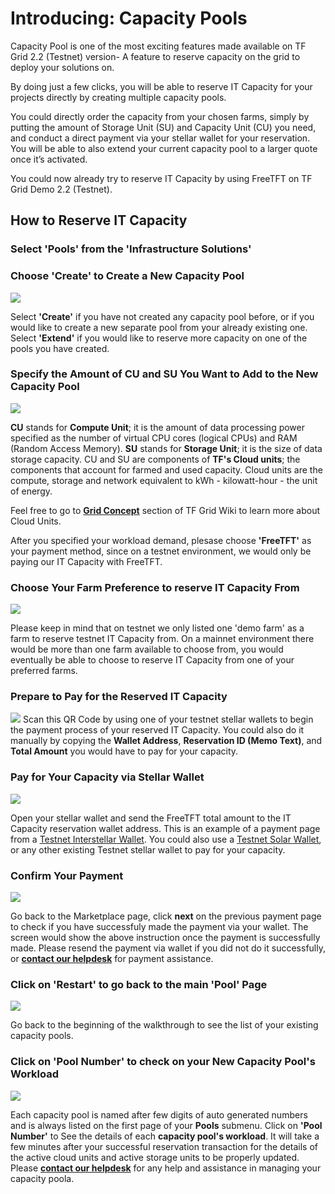 # Introducing: Capacity Pools

Capacity Pool is one of the most exciting features made available on TF Grid 2.2 (Testnet) version- A feature to reserve capacity on the grid to deploy your solutions on.

By doing just a few clicks, you will be able to reserve IT Capacity for your projects directly by creating multiple capacity pools. 

You could directly order the capacity from your chosen farms, simply by putting the amount of Storage Unit (SU) and Capacity Unit (CU) you need, and conduct a direct payment via your stellar wallet for your reservation. You will be able to also extend your current capacity pool to a larger quote once it’s activated.

You could now already try to reserve IT Capacity by using FreeTFT on TF Grid Demo 2.2 (Testnet).


## How to Reserve IT Capacity

### Select 'Pools' from the 'Infrastructure Solutions'

### Choose 'Create' to Create a New Capacity Pool

![](./img/IT_CAPACITY1.png)

Select __'Create'__ if you have not created any capacity pool before, or if you would like to create a new separate pool from your already existing one. Select __'Extend'__ if you would like to reserve more capacity on one of the pools you have created.


### Specify the Amount of CU and SU You Want to Add to the New Capacity Pool

![](./img/IT_CAPACITY2.png)

__CU__ stands for __Compute Unit__; it is the amount of data processing power specified as the number of virtual CPU cores (logical CPUs) and RAM (Random Access Memory). __SU__ stands for __Storage Unit__; it is the size of data storage capacity. CU and SU are components of __TF's Cloud units__; the components that account for farmed and used capacity. Cloud units are the compute, storage and network equivalent to kWh - kilowatt-hour - the unit of energy. 

Feel free to go to [__Grid Concept__](https://wiki.threefold.io/#/grid_concepts?id=some-examples-of-cu-and-su-in-detail) section of TF Grid Wiki to learn more about Cloud Units.

After you specified your workload demand, plesase choose __'FreeTFT'__ as your payment method, since on a testnet environment, we would only be paying our IT Capacity with FreeTFT.

### Choose Your Farm Preference to reserve IT Capacity From

![](./img/IT_CAPACITY3.png)

Please keep in mind that on testnet we only listed one 'demo farm' as a farm to reserve testnet IT Capacity from. On a mainnet environment there would be more than one farm available to choose from, you would eventually be able to choose to reserve IT Capacity from one of your preferred farms.

### Prepare to Pay for the Reserved IT Capacity

![](./img/IT_CAPACITY4.png)
Scan this QR Code by using one of your testnet stellar wallets to begin the payment process of your reserved IT Capacity. You could also do it manually by copying the __Wallet Address__, __Reservation ID (Memo Text)__, and __Total Amount__ you would have to pay for your capacity.


### Pay for Your Capacity via Stellar Wallet

![](./img/IT_CAPACITY5.png)

Open your stellar wallet and send the FreeTFT total amount to the IT Capacity reservation wallet address. This is an example of a payment page from a [Testnet Interstellar Wallet](interstellar_wallet.md). You could also use a [Testnet Solar Wallet](solar_wallet.md), or any other existing Testnet stellar wallet to pay for your capacity.


### Confirm Your Payment

![](./img/IT_CAPACITY6.png)

Go back to the Marketplace page, click __next__ on the previous payment page to check if you have successfuly made the payment via your wallet. The screen would show the above instruction once the payment is successfully made. Please resend the payment via wallet if you did not do it successfully, or [__contact our helpdesk__](https://threefoldfaq.crisp.help/en/) for payment assistance.

### Click on 'Restart' to go back to the main 'Pool' Page

![](./img/IT_CAPACITY7.png)

Go back to the beginning of the walkthrough to see the list of your existing capacity pools.

### Click on 'Pool Number' to check on your New Capacity Pool's Workload

![](./img/IT_CAPACITY8.png)

 Each capacity pool is named after few digits of auto generated numbers and is always listed on the first page of your __Pools__ submenu. Click on __'Pool Number'__ to See the details of each __capacity pool's workload__. It will take a few minutes after your successful reservation transaction for the details of the active cloud units and active storage units to be properly updated. Please [__contact our helpdesk__](https://threefoldfaq.crisp.help/en/) for any help and assistance in managing your capacity poola.
